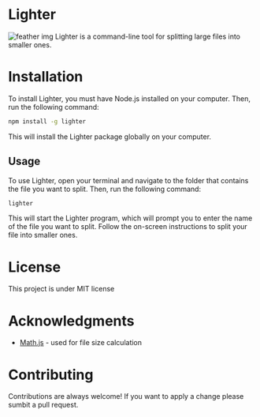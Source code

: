 # Lighter

![feather img](https://i.ibb.co/fDFxKNX/download.png)
Lighter is a command-line tool for splitting large files into smaller ones.

# Installation

To install Lighter, you must have Node.js installed on your computer. Then, run the following command:

```bash
npm install -g lighter
```

This will install the Lighter package globally on your computer.

## Usage

To use Lighter, open your terminal and navigate to the folder that contains the file you want to split. Then, run the following command:

```bash
lighter
```

This will start the Lighter program, which will prompt you to enter the name of the file you want to split. Follow the on-screen instructions to split your file into smaller ones.

# License

This project is under MIT license

# Acknowledgments

- [Math.js](https://mathjs.org/) - used for file size calculation

# Contributing

Contributions are always welcome! If you want to apply a change please sumbit a pull request.
